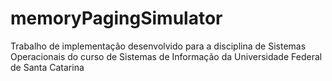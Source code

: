 # memoryPagingSimulator
Trabalho de implementação desenvolvido para a disciplina de Sistemas Operacionais do curso de Sistemas de Informação da Universidade Federal de Santa Catarina
